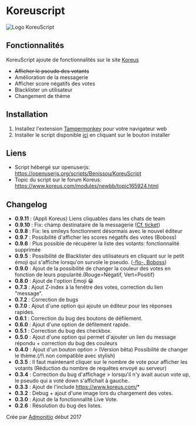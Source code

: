 # Koreuscript

![Logo KoreuScript](https://k.img.mu/fohzr4.png)

## Fonctionnalités
KoreuScript ajoute de fonctionnalités sur le site [Koreus](https://koreus.com)

 * ~~Afficher le pseudo des votants~~
 * Amélioration de la messagerie
 * Afficher score négatifs des votes
 * Blacklister un utilisateur
 * Changement de thème
 
## Installation

 1. Installez l'extension [Tampermonkey](https://tampermonkey.net) pour votre navigateur web
 2. Installer le script disponible [ici](https://openuserjs.org/scripts/Benissou/KoreuScript) en cliquant sur le bouton installer

## Liens

 * Script hébergé sur openuserjs: https://openuserjs.org/scripts/Benissou/KoreuScript
 * Topic du script sur le forum Koreus: https://www.koreus.com/modules/newbb/topic165924.html

## Changelog
 - **0.9.11** : (Appli Koreus) Liens cliquables dans les chats de team
 - **0.9.10** : Fix: champ destinataire de la messagerie ([Cf. ticket](https://www.koreus.com/modules/newbb/topic187711.html))
 - **0.9.8** : Fix: les smileys fonctionnent désormais avec le nouvel éditeur
 - **0.9.7** : Possibilité d'afficher les scores négatifs des votes (Boboss)
 - **0.9.6** : Plus possible de récupèrer la liste des votants: fonctionnalité supprimée
 - **0.9.5** : Possibilité de Blacklister des utilisateurs en cliquant sur le petit émoji qui s'affiche lorsqu'on survole le pseudo. ([-flo-, Boboss](https://github.com/Boboss74/KoreuScript/pull/1))
 - **0.9.0** : Ajout de la possibilité de changer la couleur des votes en fonction de leurs popularité.(Rouge=Négatif, Vert=Positif)
 - **0.8.0** : Ajout de l'option Emoji 😀
 - **0.7.3** : Ajout Z-index à la fenêtre des votes, correction du lien "message".
 - **0.7.2** : Correction de bugs
 - **0.7.0** : Ajout d'une option qui ajoute un éditeur pour les réponses rapides.
 - **0.6.1** : Correction du bug des boutons de défilement.
 - **0.6.0** : Ajout d'une option de défilement rapide.
 - **0.5.1** : Correction du bug des checkbox.
 - **0.5.0** : Ajout d'une option qui permet d'ajouter un lien du message répondu + correction du bug des couleurs
 - **0.4.0** : Ajout d'un bouton option > (Version bêta) Possibilité de changer le thème.(/!\ non compatible avec stylish)
 - **0.3.5** : Il faut maintenant cliquer sur le nombre de vote pour afficher les votants (Réduction du nombre de requêtes envoyé au serveur)
 - **0.3.4** : Correction du bug d'affichage > lorsqu'il n'y avait aucun vote up, le pseudo qui a voté down s'affichait à gauche.
 - **0.3.3** : Ajout de l'include https://www.koreus.com/*
 - **0.3.2** : Debug + ajout d'une image lors du chargement des votes.
 - **0.3.0** : Ajout de la fonctionnalité Live Vote.
 - **0.2.6** : Résolution du bug des listes.

Crée par [Admonitio](https://www.koreus.com/membre/admonitio) début 2017
